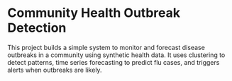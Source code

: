 # Community Health Outbreak Detection

This project builds a simple system to monitor and forecast disease outbreaks in a community using synthetic health data. It uses clustering to detect patterns, time series forecasting to predict flu cases, and triggers alerts when outbreaks are likely.
